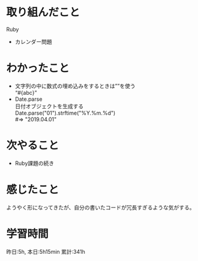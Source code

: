 # 取り組んだこと       
Ruby
- カレンダー問題
# わかったこと
- 文字列の中に数式の埋め込みをするときは””を使う  
  “#{abc}”  
- Date.parse  
  日付オブジェクトを生成する  
  Date.parse("01").strftime("%Y.%m.%d")  
  #=> "2019.04.01"  
# 次やること
- Ruby課題の続き
# 感じたこと
ようやく形になってきたが、自分の書いたコードが冗長すぎるような気がする。
# 学習時間  
昨日:5h, 本日:5h15min
累計:341h
